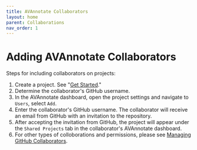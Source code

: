 ```yaml
---
title: AVAnnotate Collaborators
layout: home
parent: Collaborations
nav_order: 1
---
```


# Adding AVAnnotate Collaborators
Steps for including collaborators on projects:
1. Create a project. See "[Get Started](https://avannotate.github.io/documentation/pages/quickstart/)."
2. Determine the collaborator's GitHub username.
3. In the AVAnnotate dashboard, open the project settings and navigate to `Users`, select `Add`.
4. Enter the collaborator's GitHub username. The collaborator will receive an email from GitHub with an invitation to the repository.
5. After accepting the invitation from GitHub, the project will appear under the `Shared Projects` tab in the collaborator's AVAnnotate dashboard.
6. For other types of colloborations and permissions, please see [Managing GitHub Collaborators](https://avannotate.github.io/documentation/pages/gh-collab/).
